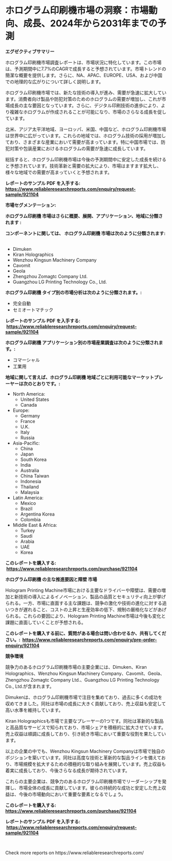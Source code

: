 <p><h1>ホログラム印刷機市場の洞察：市場動向、成長、2024年から2031年までの予測</h1></p><p><strong>エグゼクティブサマリー</strong></p>
<p><p>ホログラム印刷機市場調査レポートは、市場状況に特化しています。この市場は、予測期間中に7.7%のCAGRで成長すると予想されています。市場トレンドの簡潔な概要を提供します。さらに、NA、APAC、EUROPE、USA、および中国での地理的な広がりについて詳しく説明します。</p><p>ホログラム印刷機市場では、新たな技術の導入が進み、需要が急速に拡大しています。消費者向け製品や防犯対策のためのホログラムの需要が増加し、これが市場成長の主な要因となっています。さらに、デジタル印刷技術の進歩により、より複雑なホログラムが作成されることが可能になり、市場のさらなる成長を促しています。</p><p>北米、アジア太平洋地域、ヨーロッパ、米国、中国など、ホログラム印刷機市場は世界中に広がっています。これらの地域では、ホログラム技術の採用が増加しており、さまざまな産業において需要が高まっています。特に中国市場では、防犯対策や包装産業におけるホログラムの需要が急速に成長しています。</p><p>総括すると、ホログラム印刷機市場は今後の予測期間中に安定した成長を続けると予想されています。技術革新と需要の拡大により、市場はますます拡大し、様々な地域での需要が高まっていくと予想されます。</p></p>
<p><strong>レポートのサンプル PDF を入手する: <a href="https://www.reliableresearchreports.com/enquiry/request-sample/921104">https://www.reliableresearchreports.com/enquiry/request-sample/921104</a></strong></p>
<p><strong>市場セグメンテーション:</strong></p>
<p><strong> ホログラム印刷機 市場はさらに概要、展開、アプリケーション、地域に分類されます :</strong></p>
<p><strong>コンポーネントに関しては、 ホログラム印刷機 市場は次のように分類されます: &nbsp;</strong></p>
<p><ul><li>Dimuken</li><li>Kiran Holographics</li><li>Wenzhou Kingsun Machinery Company</li><li>Cavomit</li><li>Geola</li><li>Zhengzhou Zomagtc Company Ltd.</li><li>Guangzhou LG Printing Technology Co., Ltd.</li></ul></p>
<p><strong> ホログラム印刷機 タイプ別の市場分析は次のように分類されます。:</strong></p>
<p><ul><li>完全自動</li><li>セミオートマチック</li></ul></p>
<p><strong>レポートのサンプル PDF を入手する: &nbsp;<a href="https://www.reliableresearchreports.com/enquiry/request-sample/921104">https://www.reliableresearchreports.com/enquiry/request-sample/921104</a></strong></p>
<p><strong> ホログラム印刷機 アプリケーション別の市場産業調査は次のように分類されます。:</strong></p>
<p><ul><li>コマーシャル</li><li>工業用</li></ul></p>
<p><strong>地域に関して言えば、ホログラム印刷機 地域ごとに利用可能なマーケットプレーヤーは次のとおりです。:</strong></p>
<p><ul>
    <li>
        North America:
        <ul>
            <li>United States</li>
            <li>Canada</li>
        </ul>
    </li>
    <li>
        Europe:
        <ul>
            <li>Germany</li>
            <li>France</li>
            <li>U.K.</li>
            <li>Italy</li>
            <li>Russia</li>
        </ul>
    </li>
    <li>
        Asia-Pacific:
        <ul>
            <li>China</li>
            <li>Japan</li>
            <li>South Korea</li>
            <li>India</li>
            <li>Australia</li>
            <li>China Taiwan</li>
            <li>Indonesia</li>
            <li>Thailand</li>
            <li>Malaysia</li>
        </ul>
    </li>
    <li>
        Latin America:
        <ul>
            <li>Mexico</li>
            <li>Brazil</li>
            <li>Argentina Korea</li>
            <li>Colombia</li>
        </ul>
    </li>
    <li>
        Middle East & Africa:
        <ul>
            <li>Turkey</li>
            <li>Saudi</li>
            <li>Arabia</li>
            <li>UAE</li>
            <li>Korea</li>
        </ul>
    </li>
    </ul></p>
<p><strong>このレポートを購入する: &nbsp;<a href="https://www.reliableresearchreports.com/purchase/921104">https://www.reliableresearchreports.com/purchase/921104</a></strong></p>
<p><strong>ホログラム印刷機 の主な推進要因と障壁 市場</strong></p>
<p><p>Hologram Printing Machine市場における主要なドライバーや障壁は、需要の増加と新技術の導入によるイノベーション、製品の品質とセキュリティ向上が挙げられる。一方、市場に直面する主な課題は、競争の激化や技術の進化に対する追いつきが遅れること、コストの上昇と生産効率の低下、規制の厳格化などがあげられる。これらの要因により、Hologram Printing Machine市場は今後も変化と課題に直面していくことが予想される。</p></p>
<p><strong>このレポートを購入する前に、質問がある場合は問い合わせるか、共有してください。:&nbsp; <a href="https://www.reliableresearchreports.com/enquiry/pre-order-enquiry/921104">https://www.reliableresearchreports.com/enquiry/pre-order-enquiry/921104</a></strong></p>
<p><strong>競争環境</strong></p>
<p><p>競争力のあるホログラム印刷機市場の主要企業には、Dimuken、Kiran Holographics、Wenzhou Kingsun Machinery Company、Cavomit、Geola、Zhengzhou Zomagtc Company Ltd.、Guangzhou LG Printing Technology Co., Ltd.が含まれます。</p><p>Dimukenは、ホログラム印刷機市場で注目を集めており、過去に多くの成功を収めてきました。同社は市場の成長に大きく貢献しており、売上収益も安定して高い水準を維持しています。</p><p>Kiran Holographicsも市場で主要なプレーヤーの1つです。同社は革新的な製品と高品質なサービスで知られており、市場シェアを積極的に拡大させています。売上収益は順調に成長しており、引き続き市場において重要な役割を果たしています。</p><p>以上の企業の中でも、Wenzhou Kingsun Machinery Companyは市場で独自のポジションを築いています。同社は高度な技術と革新的な製品ラインを備えており、市場規模を拡大するための積極的な取り組みを展開しています。売上収益も着実に成長しており、今後さらなる成長が期待されています。</p><p>これらの主要企業は、競争力のあるホログラム印刷機市場でリーダーシップを発揮し、市場全体の成長に貢献しています。彼らの持続的な成功と安定した売上収益は、今後の市場動向において重要な要素となるでしょう。</p></p>
<p><strong>このレポートを購入する: &nbsp; <a href="https://www.reliableresearchreports.com/purchase/921104">https://www.reliableresearchreports.com/purchase/921104</a></strong></p>
<p><strong>レポートのサンプル PDF を入手する: &nbsp;<a href="https://www.reliableresearchreports.com/enquiry/request-sample/921104">https://www.reliableresearchreports.com/enquiry/request-sample/921104</a></strong><strong></strong></p>
<p>&nbsp;</p>
<p>Check more reports on https://www.reliableresearchreports.com/</p>